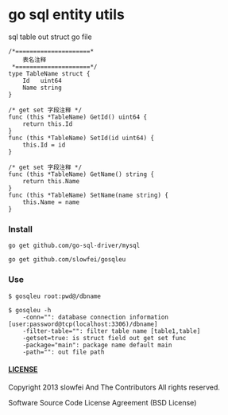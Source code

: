 go sql entity utils
=======
sql table out struct go file
```
/*=====================*
 	表名注释
 *=====================*/
type TableName struct {
	Id   uint64
	Name string
}

/* get set 字段注释 */
func (this *TableName) GetId() uint64 {
	return this.Id
}
func (this *TableName) SetId(id uint64) {
	this.Id = id
}

/* get set 字段注释 */
func (this *TableName) GetName() string {
	return this.Name
}
func (this *TableName) SetName(name string) {
	this.Name = name
}
```


### Install

	go get github.com/go-sql-driver/mysql
	
    go get github.com/slowfei/gosqleu

### Use

	$ gosqleu root:pwd@/dbname
	
	$ gosqleu -h
		-conn="": database connection information [user:password@tcp(localhost:3306)/dbname]
  		-filter-table="": filter table name [table1,table]
 		-getset=true: is struct field out get set func
  		-package="main": package name default main
 		-path="": out file path


#### [LICENSE](https://github.com/slowfei/gosfcore/blob/master/LICENSE)

Copyright 2013 slowfei And The Contributors All rights reserved.

Software Source Code License Agreement (BSD License)

###
